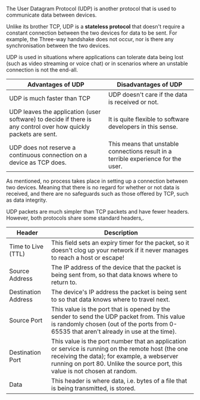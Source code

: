 The User Datagram Protocol (UDP) is another protocol that is used to communicate data between devices.

Unlike its brother TCP, UDP is a **stateless protocol** that doesn't require a constant connection between the two devices for data to be sent. For example, the Three-way handshake does not occur, nor is there any synchronisation between the two devices.

UDP is used in situations where applications can tolerate data being lost (such as video streaming or voice chat) or in scenarios where an unstable connection is not the end-all.

| Advantages of UDP | Disadvantages of UDP |
|------|------|
| UDP is much faster than TCP | UDP doesn't care if the data is received or not. |
| UDP leaves the application (user software) to decide if there is any control over how quickly packets are sent. | It is quite flexible to software developers in this sense.
| UDP does not reserve a continuous connection on a device as TCP does. | This means that unstable connections result in a terrible experience for the user. |

As mentioned, no process takes place in setting up a connection between two devices. Meaning that there is no regard for whether or not data is received, and there are no safeguards such as those offered by TCP, such as data integrity.



UDP packets are much simpler than TCP packets and have fewer headers. However, both protocols share some standard headers,.

| Header | Description |
|------|------|
| Time to Live (TTL) | This field sets an expiry timer for the packet, so it doesn't clog up your network if it never manages to reach a host or escape! |
| Source Address | The IP address of the device that the packet is being sent from, so that data knows where to return to. |
| Destination Address | The device's IP address the packet is being sent to so that data knows where to travel next. |
| Source Port | This value is the port that is opened by the sender to send the UDP packet from. This value is randomly chosen (out of the ports from 0-65535 that aren't already in use at the time). |
| Destination Port | This value is the port number that an application or service is running on the remote host (the one receiving the data); for example, a webserver running on port 80. Unlike the source port, this value is not chosen at random. |
| Data | This header is where data, i.e. bytes of a file that is being transmitted, is stored. |
